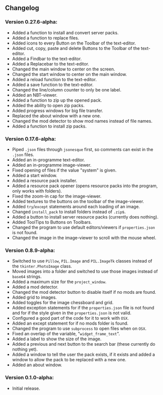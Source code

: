 ## Changelog

### Version 0.27.6-alpha:
- Added a function to install and convert server packs.
- Added a function to replace files.
- Added icons to every Button on the Toolbar of the text-editor.
- Added cut, copy, paste and delete Buttons to the Toolbar of the text-editor.
- Added a Findbar to the text-editor.
- Added a Replacebar to the text-editor.
- Changed the main window to center on the screen.
- Changed the start window to center on the main window.
- Added a reload function to the text-editor.
- Added a save function to the text-editor.
- Changed the line/column counter to only be one label.
- Added an NBT-viewer.
- Added a function to zip up the opened pack.
- Added the ability to open zip packs.
- Added progress windows for big file transfer.
- Replaced the about window with a new one.
- Changed the mod detector to show mod names instead of file names.
- Added a function to install zip packs.

### Version 0.17.6-alpha:
- Piped `.json` files through `jsonesque` first, so comments can exist in the `.json` files.
- Added an in-programme text-editor.
- Added an in-programme image-viewer.
- Fixed opening of files if the value "system" is given.
- Added a start window.
- Added a resource pack installer.
- Added a resource pack opener (opens resource packs into the program, only works with folders).
- Fixed the zoom-in cap for the image-viewer.
- Added textures to the buttons on the toolbar of the image-viewer.
- Added `try`/`except` statements around each loading of an image.
- Changed `install_pack` to install folders instead of `.zip`s.
- Added a button to install server resource packs (currently does nothing).
- Added ToolTips to Buttons on Toolbars.
- Changed the program to use default editors/viewers if `properties.json` is not found.
- Changed the image in the image-viewer to scroll with the mouse wheel.

### Version 0.8.9-alpha:
- Switched to use `Pillow`, `PIL.Image` and `PIL.ImageTk` classes instead of the `tkinter.PhotoImage` class.
- Moved images into a folder and switched to use those images instead of `base64` strings.
- Added a maximum size for the `project_window`.
- Added a mod detector.
- Changed the mod detector button to disable itself if no mods are found.
- Added grid to images.
- Added toggles for the image chessboard and grid.
- Added exception statements for if the `properties.json` file is not found and for if the style given in the `properties.json` is not valid.
- Configured a good part of the code for it to work with `OSX`.
- Added an except statement for if no mods folder is found.
- Changed the program to use `subprocess` to open files when on `OSX`.
- Fixed an overlap of the variable, "`widget_frame_text`".
- Added a label to show the size of the image.
- Added a previous and next button to the search bar (these currently do nothing yet).
- Added a window to tell the user the pack exists, if it exists and added a window to allow the pack to be replaced with a new one.
- Added an about window.

### Version 0.1.0-alpha:
- Initial release.